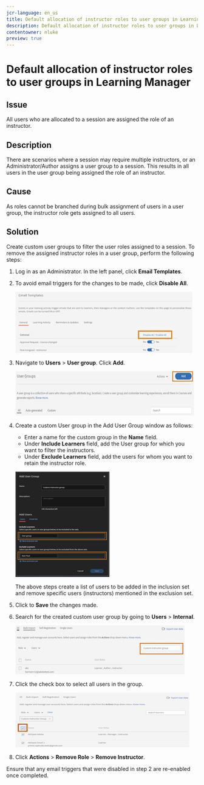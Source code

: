 ```yaml
---
jcr-language: en_us
title: Default allocation of instructor roles to user groups in Learning Manager 
description: Default allocation of instructor roles to user groups in Learning Manager 
contentowner: nluke
preview: true
---
```



# Default allocation of instructor roles to user groups in Learning Manager 

## Issue

All users who are allocated to a session are assigned the role of an instructor.

## Description

There are scenarios where a session may require multiple instructors, or an Administrator/Author assigns a user group to a session. This results in all users in the user group being assigned the role of an instructor.

## Cause 

As roles cannot be branched during bulk assignment of users in a user group, the instructor role gets assigned to all users.

## Solution

Create custom user groups to filter the user roles assigned to a session. To remove the assigned instructor roles in a user group, perform the following steps:

1. Log in as an Administrator. In the left panel, click **Email Templates**.  
1. To avoid email triggers for the changes to be made, click **Disable All**.

   ![](assets/instructor-disable-all.png)

1. Navigate to **Users** > **User group**. Click **Add**. 

   ![](assets/instructor-usergroups.png)

1. Create a custom User group in the Add User Group window as follows: 

   * Enter a name for the custom group in the **Name** field.
   * Under **Include Learners** field, add the User group for which you want to filter the instructors.  
   * Under **Exclude Learners** field, add the users for whom you want to retain the instructor role.

   ![](assets/instructor-add-ug.png)

   The above steps create a list of users to be added in the inclusion set and remove specific users (instructors) mentioned in the exclusion set. 

1. Click to **Save** the changes made.    
1. Search for the created custom user group by going to **Users** > **Internal**. 

   ![](assets/instructor-custom-ug.png)

1. Click the check box to select all users in the group. 

   ![](assets/instructor-bulk-ug.png)

1. Click **Actions** > **Remove Role** > **Remove Instructor**. 

Ensure that any email triggers that were disabled in step 2 are re-enabled once completed.   
